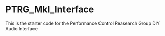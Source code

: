 # PTRG_MkI_Interface
This is the starter code for the Performance Control Reasearch Group DIY Audio Interface
